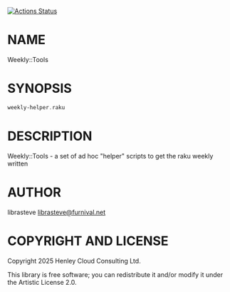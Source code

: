 [![Actions Status](https://github.com/librasteve/Weekly-Tools/actions/workflows/test.yml/badge.svg)](https://github.com/librasteve/Weekly-Tools/actions)

NAME
====

Weekly::Tools

SYNOPSIS
========

```raku
weekly-helper.raku
```

DESCRIPTION
===========

Weekly::Tools - a set of ad hoc "helper" scripts to get the raku weekly written

AUTHOR
======

librasteve <librasteve@furnival.net>

COPYRIGHT AND LICENSE
=====================

Copyright 2025 Henley Cloud Consulting Ltd.

This library is free software; you can redistribute it and/or modify it under the Artistic License 2.0.

